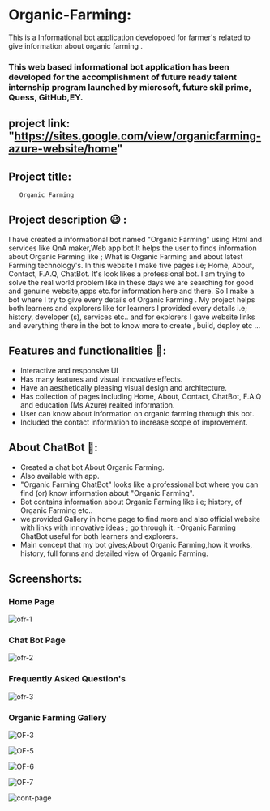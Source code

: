 # Organic-Farming:
This is a Informational bot application developoed for farmer's related to give information about organic farming .

### This web based informational bot application has been developed for the accomplishment of future ready talent internship program launched by microsoft, future skil prime, Quess, GitHub,EY.

## project link: "https://sites.google.com/view/organicfarming-azure-website/home"


## Project title:
       Organic Farming
    
   
## Project description 😃 :

I have created a informational bot named "Organic Farming" using Html and services like QnA maker,Web app bot.It helps the user to finds information about Organic Farming like ; What is Organic Farming and about latest Farming technology's. In this website I make five pages i.e; Home, About, Contact, F.A.Q, ChatBot. It's look likes a professional bot. I am trying to solve the real world problem like in these days we are searching for good and genuine website,apps etc.for information here and there. So I make a bot where I try to give every details of Organic Farming . My project helps both learners and explorers like for learners I provided every details i.e; history, developer (s), services etc.. and for explorers I gave website links and everything there in the bot to know more to create , build, deploy etc ...

## Features and functionalities 🧐:
- Interactive and responsive UI
- Has many features and visual innovative effects.
- Have an aesthetically pleasing visual design and architecture.
- Has collection of pages including Home, About, Contact, ChatBot, F.A.Q and education (Ms Azure) realted information.
- User can know about information on organic farming through this bot.
- Included the contact information to increase scope of improvement.
## About ChatBot 💬:
- Created a chat bot About Organic Farming.
- Also available with app.
- "Organic Farming ChatBot" looks like a professional bot where you can find (or) know information about "Organic Farming".
- Bot contains information about Organic Farming like i.e; history, of Organic Farming etc..
- we provided Gallery in home page to find more and also official website with links with innovative ideas ; go through it.
-Organic Farming ChatBot useful for both learners and explorers.
- Main concept that my bot gives;About Organic Farming,how it works, history, full forms and detailed view of Organic Farming.
## Screenshorts:
### Home Page
![ofr-1](https://user-images.githubusercontent.com/112766004/194742115-fbf5b44d-9170-4bb7-912d-8eafa71f362a.png)
### Chat Bot Page
![ofr-2](https://user-images.githubusercontent.com/112766004/194742128-b9b08521-cb21-436c-95b5-229e368da692.png)
### Frequently Asked Question's
![ofr-3](https://user-images.githubusercontent.com/112766004/194742132-1807da2f-7984-4fc1-9237-a21df333423d.png)
### Organic Farming Gallery
![OF-3](https://user-images.githubusercontent.com/112766004/192131424-0a80ee6c-7d86-4894-b5a7-d1e95256159e.png)

![OF-5](https://user-images.githubusercontent.com/112766004/192131432-d5d74a1e-f30a-4283-b1d6-ab881cc27332.png)

![OF-6](https://user-images.githubusercontent.com/112766004/192131438-ce896169-d7ce-4d5b-85de-6ffa1c4c7195.png)

![OF-7](https://user-images.githubusercontent.com/112766004/192131445-bc2aa29f-84b4-434b-b754-fe7c6e434c0a.png)

![cont-page](https://user-images.githubusercontent.com/112766004/192151469-5e201797-8716-462e-9d43-8e8d383624d4.png)



